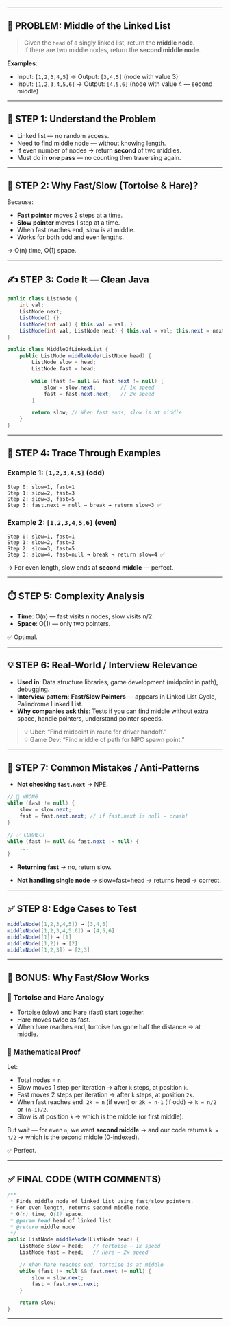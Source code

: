 

---

## 🎯 PROBLEM: Middle of the Linked List

> Given the `head` of a singly linked list, return the **middle node**.  
> If there are two middle nodes, return the **second middle node**.

**Examples**:  
- Input: `[1,2,3,4,5]` → Output: `[3,4,5]` (node with value 3)  
- Input: `[1,2,3,4,5,6]` → Output: `[4,5,6]` (node with value 4 — second middle)

---

## 🧠 STEP 1: Understand the Problem

- Linked list — no random access.
- Need to find middle node — without knowing length.
- If even number of nodes → return **second** of two middles.
- Must do in **one pass** — no counting then traversing again.

---

## 🧩 STEP 2: Why Fast/Slow (Tortoise & Hare)?

Because:

- **Fast pointer** moves 2 steps at a time.
- **Slow pointer** moves 1 step at a time.
- When fast reaches end, slow is at middle.
- Works for both odd and even lengths.

→ O(n) time, O(1) space.

---

## ✍️ STEP 3: Code It — Clean Java

```java
public class ListNode {
    int val;
    ListNode next;
    ListNode() {}
    ListNode(int val) { this.val = val; }
    ListNode(int val, ListNode next) { this.val = val; this.next = next; }
}

public class MiddleOfLinkedList {
    public ListNode middleNode(ListNode head) {
        ListNode slow = head;
        ListNode fast = head;

        while (fast != null && fast.next != null) {
            slow = slow.next;        // 1x speed
            fast = fast.next.next;   // 2x speed
        }

        return slow; // When fast ends, slow is at middle
    }
}
```

---

## 🧪 STEP 4: Trace Through Examples

### Example 1: `[1,2,3,4,5]` (odd)

```
Step 0: slow=1, fast=1
Step 1: slow=2, fast=3
Step 2: slow=3, fast=5
Step 3: fast.next = null → break → return slow=3 ✅
```

### Example 2: `[1,2,3,4,5,6]` (even)

```
Step 0: slow=1, fast=1
Step 1: slow=2, fast=3
Step 2: slow=3, fast=5
Step 3: slow=4, fast=null → break → return slow=4 ✅
```

→ For even length, slow ends at **second middle** — perfect.

---

## ⏱️ STEP 5: Complexity Analysis

- **Time**: O(n) — fast visits n nodes, slow visits n/2.
- **Space**: O(1) — only two pointers.

✅ Optimal.

---

## 💡 STEP 6: Real-World / Interview Relevance

- **Used in**: Data structure libraries, game development (midpoint in path), debugging.
- **Interview pattern**: **Fast/Slow Pointers** — appears in Linked List Cycle, Palindrome Linked List.
- **Why companies ask this**: Tests if you can find middle without extra space, handle pointers, understand pointer speeds.

> 💡 Uber: “Find midpoint in route for driver handoff.”  
> 💡 Game Dev: “Find middle of path for NPC spawn point.”

---

## 🚫 STEP 7: Common Mistakes / Anti-Patterns

- **Not checking `fast.next`** → NPE.

```java
// 🚫 WRONG
while (fast != null) {
    slow = slow.next;
    fast = fast.next.next; // if fast.next is null → crash!
}

// ✅ CORRECT
while (fast != null && fast.next != null) {
    ...
}
```

- **Returning fast** → no, return slow.

- **Not handling single node** → slow=fast=head → returns head → correct.

---

## ✅ STEP 8: Edge Cases to Test

```java
middleNode([1,2,3,4,5]) → [3,4,5]
middleNode([1,2,3,4,5,6]) → [4,5,6]
middleNode([1]) → [1]
middleNode([1,2]) → [2]
middleNode([1,2,3]) → [2,3]
```

---

## 🧠 BONUS: Why Fast/Slow Works

### 🐢 Tortoise and Hare Analogy

- Tortoise (slow) and Hare (fast) start together.
- Hare moves twice as fast.
- When hare reaches end, tortoise has gone half the distance → at middle.

### 🧮 Mathematical Proof

Let:
- Total nodes = `n`
- Slow moves 1 step per iteration → after `k` steps, at position `k`.
- Fast moves 2 steps per iteration → after `k` steps, at position `2k`.
- When fast reaches end: `2k = n` (if even) or `2k = n-1` (if odd) → `k = n/2` or `(n-1)/2`.
- Slow is at position `k` → which is the middle (or first middle).

But wait — for even `n`, we want **second middle** → and our code returns `k = n/2` → which is the second middle (0-indexed).

✅ Perfect.

---

## ✅ FINAL CODE (WITH COMMENTS)

```java
/**
 * Finds middle node of linked list using fast/slow pointers.
 * For even length, returns second middle node.
 * O(n) time, O(1) space.
 * @param head head of linked list
 * @return middle node
 */
public ListNode middleNode(ListNode head) {
    ListNode slow = head;   // Tortoise — 1x speed
    ListNode fast = head;   // Hare — 2x speed

    // When hare reaches end, tortoise is at middle
    while (fast != null && fast.next != null) {
        slow = slow.next;
        fast = fast.next.next;
    }

    return slow;
}
```

---

